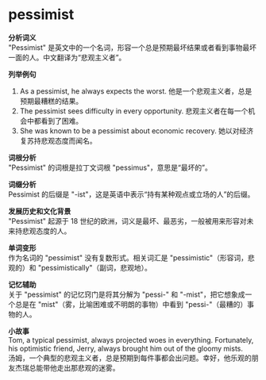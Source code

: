 # pessimist

**分析词义**  
"Pessimist" 是英文中的一个名词，形容一个总是预期最坏结果或者看到事物最坏一面的人。中文翻译为“悲观主义者”。

  

**列举例句**

  

1.  As a pessimist, he always expects the worst. 他是一个悲观主义者，总是预期最糟糕的结果。
2.  The pessimist sees difficulty in every opportunity. 悲观主义者在每一个机会中都看到了困难。
3.  She was known to be a pessimist about economic recovery. 她以对经济复苏持悲观态度而闻名。

  

**词根分析**  
"Pessimist" 的词根是拉丁文词根 "pessimus"，意思是“最坏的”。

  

**词缀分析**  
Pessimist 的后缀是 "-ist"，这是英语中表示“持有某种观点或立场的人”的后缀。

  

**发展历史和文化背景**  
"Pessimist" 起源于 18 世纪的欧洲，词义是最坏、最恶劣，一般被用来形容对未来持悲观态度的人。

  

**单词变形**  
作为名词的 "pessimist" 没有复数形式。相关词汇是 "pessimistic"（形容词，悲观的）和 "pessimistically"（副词，悲观地）。

  

**记忆辅助**  
关于 "pessimist" 的记忆窍门是将其分解为 "pessi-" 和 "-mist"，把它想象成一个总是在 "mist"（雾，比喻困难或不明朗的事物）中看到 "pessi-"（最糟的）事物的人。

  

**小故事**  
Tom, a typical pessimist, always projected woes in everything. Fortunately, his optimistic friend, Jerry, always brought him out of the gloomy mists.  
汤姆，一个典型的悲观主义者，总是预期到每件事都会出问题。幸好，他乐观的朋友杰瑞总能带他走出那悲观的迷雾。
